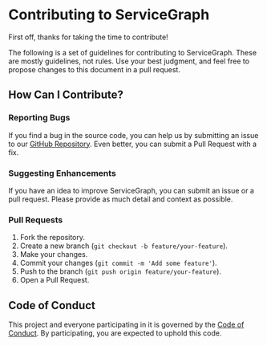 ﻿# Contributing to ServiceGraph

First off, thanks for taking the time to contribute!

The following is a set of guidelines for contributing to ServiceGraph. These are mostly guidelines, not rules. Use your best judgment, and feel free to propose changes to this document in a pull request.

## How Can I Contribute?

### Reporting Bugs

If you find a bug in the source code, you can help us by submitting an issue to our [GitHub Repository](https://github.com/nakkayev1707/ServiceGraph). Even better, you can submit a Pull Request with a fix.

### Suggesting Enhancements

If you have an idea to improve ServiceGraph, you can submit an issue or a pull request. Please provide as much detail and context as possible.

### Pull Requests

1. Fork the repository.
2. Create a new branch (`git checkout -b feature/your-feature`).
3. Make your changes.
4. Commit your changes (`git commit -m 'Add some feature'`).
5. Push to the branch (`git push origin feature/your-feature`).
6. Open a Pull Request.

## Code of Conduct

This project and everyone participating in it is governed by the [Code of Conduct](CODE_OF_CONDUCT.md). By participating, you are expected to uphold this code.
